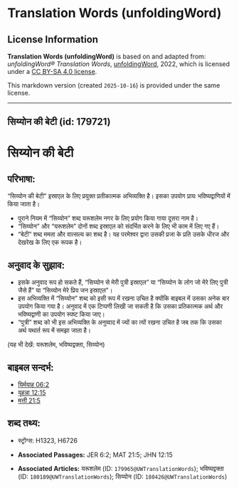 # Translation Words (unfoldingWord)

## License Information

**Translation Words (unfoldingWord)** is based on and adapted from: _unfoldingWord® Translation Words_, [unfoldingWord](https://unfoldingword.org/utw), 2022, which is licensed under a [CC BY-SA 4.0 license](https://creativecommons.org/licenses/by-sa/4.0/legalcode.en).

This markdown version (created `2025-10-16`) is provided under the same license.



--------------------------------

## सिय्योन की बेटी (id: 179721)

सिय्योन की बेटी
===============

परिभाषा:
--------

“सिय्योन की बेटी” इस्राएल के लिए प्रयुक्त प्रतीकात्मक अभिव्यक्ति है। इसका उपयोग प्रायः भविष्यद्वाणियों में किया जाता है।

* पुराने नियम में “सिय्योन” शब्द यरूशलेम नगर के लिए प्रयोग किया गाया दूसरा नाम है।
* “सिय्योन” और “यरूशलेम” दोनों शब्द इस्राएल को संदर्भित करने के लिए भी काम में लिए गए हैं।
* “बेटी” शब्द ममता और वात्सल्य का शब्द है। यह परमेश्वर द्वारा उसकी प्रजा के प्रति उसके धीरज और देखरेख के लिए एक रूपक है।

अनुवाद के सुझाव:
----------------

* इसके अनुवाद रूप हो सकते हैं, “सिय्योन से मेरी पुत्री इस्राएल” या “सिय्योन के लोग जो मेरे लिए पुत्री जैसे हैं” या “सिय्योन मेरे प्रिय जन इस्राएल”।
* इस अभिव्यक्ति में “सिय्योन” शब्द को इसी रूप में रखना उचित है क्योंकि बाइबल में उसका अनेक बार उपयोग किया गया है। अनुवाद में एक टिप्पणी लिखी जा सकती है कि उसका प्रतिकात्मक अर्थ और भविष्यद्वाणी का उपयोग स्पष्ट किया जाए।
* “पुत्री” शब्द को भी इस अभिव्यक्ति के अनुव्वाद में ज्यों का त्यों रखना उचित है जब तक कि उसका अर्थ यथार्त रूप में समझा जाता है।

(यह भी देखें: यरूशलेम, भविष्यद्वक्ता, सिय्योन)

बाइबल सन्दर्भ:
--------------

* [यिर्मयाह 06:2](https://ref.ly/Jer6:2)
* [यूहन्ना 12:15](https://ref.ly/John12:15)
* [मत्ती 21:5](https://ref.ly/Matt21:5)

शब्द तथ्य:
----------

* स्ट्रोंग्स: H1323, H6726

* **Associated Passages:** JER 6:2; MAT 21:5; JHN 12:15
* **Associated Articles:** यरूशलेम (ID: `179965@UWTranslationWords`); भविष्यद्वक्ता (ID: `180189@UWTranslationWords`); सिय्योन (ID: `180426@UWTranslationWords`)

